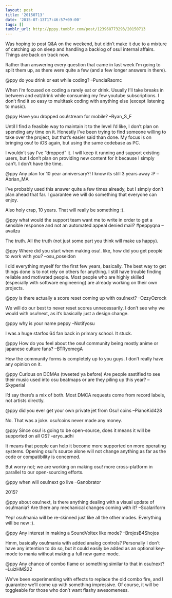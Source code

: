 ```yaml
---
layout: post
title: '20150713'
date: '2015-07-13T17:46:57+09:00'
tags: []
tumblr_url: http://pppy.tumblr.com/post/123968773293/20150713
---
```

Was hoping to post Q&A on the weekend, but didn’t make it due to a mixture of catching up on sleep and handling a backlog of osu! internal affairs. Things are back on track now.

Rather than answering every question that came in last week I’m going to split them up, as there were quite a few (and a few longer answers in there).

@ppy do you drink or eat while coding? –PunciaRaomc

When I’m focused on coding a rarely eat or drink. Usually I’ll take breaks in between and eat/drink while consuming my few youtube subscriptions. I don’t find it so easy to multitask coding with anything else (except listening to music).

@ppy Have you dropped osu!stream for mobile? –Ryan_S_F

Until I find a feasible way to maintain it to the level I’d like, I don’t plan on spending any time on it. Honestly I’ve been trying to find someone willing to take over the project, but that’s easier said than done. My focus is on bringing osu! to iOS again, but using the same codebase as PC.

I wouldn’t say I’ve “dropped” it. I will keep it running and support existing users, but I don’t plan on providing new content for it because I simply can’t. I don’t have the time.

@ppy Any plan for 10 year anniversary?! I know its still 3 years away :P –Abrian_MA

I’ve probably used this answer quite a few times already, but I simply don’t plan ahead that far. I guarantee we will do something that everyone can enjoy.

Also holy crap, 10 years. That will really be something :).

@ppy what would the support team want me to write in order to get a sensible response and not an automated appeal denied mail? #peppyqna –availzu

The truth. All the truth (not just some part you think will make us happy).

@ppy Where did you start when making osu!. like, how did you get people to work with you? –osu_poseidon

I did everything myself for the first few years, basically. The best way to get things done is to not rely on others for anything. I still have trouble finding reliable and motivated people. Most people who are highly skilled (especially with software engineering) are already working on their own projects.

@ppy is there actually a score reset coming up with osu!next? –OzzyOzrock

We will do our best to never reset scores unnecessarily. I don’t see why we would with osu!next, as it’s basically just a design change.

@ppy why is your name peppy –Notifyosu

I was a huge starfox 64 fan back in primary school. It stuck.

@ppy How do you feel about the osu! community being mostly anime or japanese culture fans? –BTRyomegA

How the community forms is completely up to you guys. I don’t really have any opinion on it.

@ppy Curious on DCMAs (tweeted ya before) Are people sastified to see their music used into osu beatmaps or are they piling up this year? –Skyperial

I’d say there’s a mix of both. Most DMCA requests come from record labels, not artists directly.

@ppy did you ever get your own private jet from Osu! coins –PianoKid428

No. That was a joke. osu!coins never made any money.

@ppy Since osu! is going to be open-source, does it means it will be supported on all OS? –aryo_adhi

It means that people can help it become more supported on more operating systems. Opening osu!’s source alone will not change anything as far as the code or compatibility is concerned.

But worry not; we are working on making osu! more cross-platform in parallel to our open-sourcing efforts.

@ppy when will osu!next go live –Ganobrator

2015?

@ppy about osu!next, is there anything dealing with a visual update of osu!mania? Are there any mechanical changes coming with it? –Scalariform

Yep! osu!mania will be re-skinned just like all the other modes. Everything will be new :).

@ppy Any interest in making a SoundVoltex like mode? –BrojosB4Shojos

Hmm, basically osu!mania with added analog controls? Personally I don’t have any intention to do so, but it could easily be added as an optional key-mode to mania without making a full new game mode.

@ppy Any chance of combo flame or something similar to that in osu!next? –LuizHMS22

We’ve been experimenting with effects to replace the old combo fire, and I guarantee we’ll come up with something impressive. Of course, it will be toggleable for those who don’t want flashy awesomeness.
